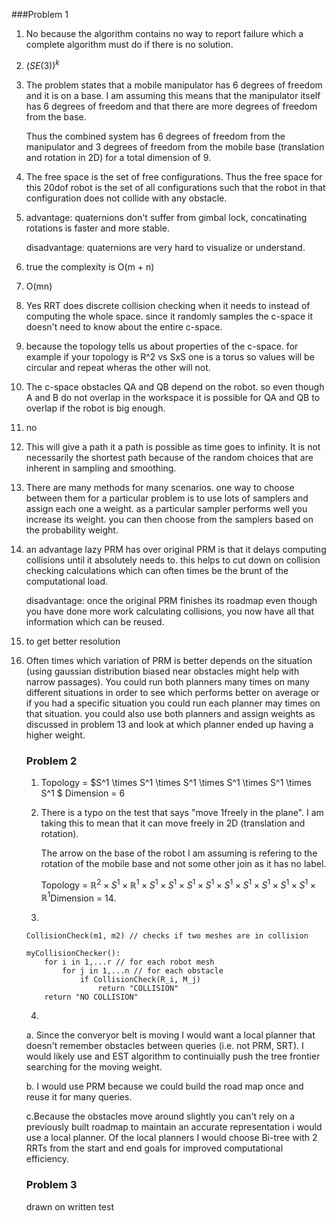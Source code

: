 ###Problem 1

1. No because the algorithm contains no way to report failure which a complete algorithm must do if there is no solution.

2. $(SE(3))^k$

3. The problem states that a mobile manipulator has 6 degrees of freedom and it is on a base. I am assuming this means that the manipulator itself has 6 degrees of freedom and that there are more degrees of freedom from the base.

   Thus the combined system has 6 degrees of freedom from the manipulator and 3 degrees of freedom from the mobile base (translation and rotation in 2D) for a total dimension of 9.

4. The free space is the set of free configurations. Thus the free space for this 20dof robot is the set of all configurations such that the robot in that configuration does not collide with any obstacle.

5. advantage: quaternions don't suffer from gimbal lock, concatinating rotations is faster and more stable. 

   disadvantage: quaternions are very hard to visualize or understand.

6. true the complexity is O(m + n)

7. O(mn)

8. Yes RRT does discrete collision checking when it needs to instead of computing the whole space. since it randomly samples the c-space it doesn't need to know about the entire c-space.

9. because the topology tells us about properties of the c-space. for example if your topology is R^2 vs SxS one is a torus so values will be circular and repeat wheras the other will not.

10. The c-space obstacles QA and QB depend on the robot. so even though A and B do not overlap in the workspace it is possible for QA and QB to overlap if the robot is big enough.

11. no 

12. This will give a path it a path is possible as time goes to infinity. It is not necessarily the shortest path because of the random choices that are inherent in sampling and smoothing.

13. There are many methods for many scenarios. one way to choose between them for a particular problem is to use lots of samplers and assign each one a weight. as a particular sampler performs well you increase its weight. you can then choose from the samplers based on the probability weight.

14. an advantage lazy PRM has over original PRM is that it delays computing collisions until it absolutely needs to. this helps to cut down on collision checking calculations which can often times be the brunt of the computational load.

    disadvantage: once the original PRM finishes its roadmap even though you have done more work calculating collisions, you now have all that information which can be reused. 

15. to get better resolution

16. Often times which variation of PRM is better depends on the situation (using gaussian distribution biased near obstacles might help with narrow passages). You could run both planners many times on many different situations in order to see which performs better on average or if you had a specific situation you could run each planner may times on that situation. you could also use both planners and assign weights as discussed in problem 13 and look at which planner ended up having a higher weight.

    ### Problem 2

    1. Topology = $S^1 \times S^1 \times S^1 \times S^1 \times S^1  \times S^1 $  Dimension = 6

    2. There is a typo on the test that says "move 1freely in the plane". I am taking this to mean that it can move freely in 2D (translation and rotation).

       The arrow on the base of the robot I am assuming is refering to the rotation of the mobile base and not some other join as it has no label.

       Topology = $\mathbb{R}^2 \times S^1 \times \mathbb{R}^1 \times S^1 \times S^1 \times S^1 \times S^1 \times S^1 \times S^1 \times S^1 \times S^1 \times S^1 \times \mathbb{R}^1$Dimension = 14.

    3. 

       ```pseudocode
       CollisionCheck(m1, m2) // checks if two meshes are in collision
       
       myCollisionChecker():
           for i in 1,...r // for each robot mesh
               for j in 1,...n // for each obstacle
                   if CollisionCheck(R_i, M_j)
                       return "COLLISION"
           return "NO COLLISION"
       ```

    4.  

       a. Since the converyor belt is moving I would want a local planner that doesn't remember obstacles between queries (i.e. not PRM, SRT). I would likely use and EST algorithm to continuially push the tree frontier searching for the moving weight.

       b. I would use PRM because we could build the road map once and reuse it for many queries.  

       c.Because the obstacles move around slightly you can't rely on a previously built roadmap to maintain an accurate representation i would use a local planner. Of the local planners I would choose Bi-tree with 2 RRTs from the start and end goals for improved computational efficiency.

    ### Problem 3

    drawn on written test
